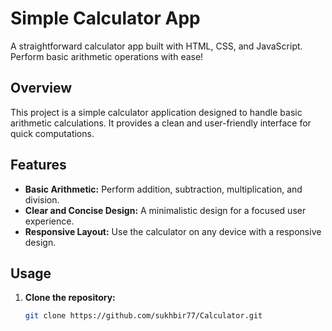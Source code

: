 # Simple Calculator App

A straightforward calculator app built with HTML, CSS, and JavaScript. Perform basic arithmetic operations with ease!

## Overview

This project is a simple calculator application designed to handle basic arithmetic calculations. It provides a clean and user-friendly interface for quick computations.

## Features

- **Basic Arithmetic:** Perform addition, subtraction, multiplication, and division.
- **Clear and Concise Design:** A minimalistic design for a focused user experience.
- **Responsive Layout:** Use the calculator on any device with a responsive design.

## Usage

1. **Clone the repository:**
   ```bash
   git clone https://github.com/sukhbir77/Calculator.git
